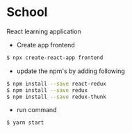 # School
React learning application
- Create app frontend
```sh
$ npx create-react-app frontend
```
- update the  npm's by adding following
```sh
$ npm install --save react-redux
$ npm install --save redux
$ npm install --save redux-thunk
```
- run command
```sh
$ yarn start
```

